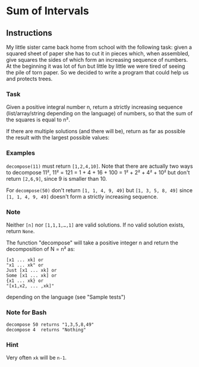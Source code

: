# Sum of Intervals
## Instructions
My little sister came back home from school with the following task: given a squared sheet of paper she has to cut it in pieces which, when assembled, give squares the sides of which form an increasing sequence of numbers. At the beginning it was lot of fun but little by little we were tired of seeing the pile of torn paper. So we decided to write a program that could help us and protects trees.

### Task
Given a positive integral number n, return a strictly increasing sequence (list/array/string depending on the language) of numbers, so that the sum of the squares is equal to n².

If there are multiple solutions (and there will be), return as far as possible the result with the largest possible values:

### Examples
`decompose(11)` must return `[1,2,4,10]`. Note that there are actually two ways to decompose 11², 11² = 121 = 1 + 4 + 16 + 100 = 1² + 2² + 4² + 10² but don't return `[2,6,9]`, since 9 is smaller than 10.

For `decompose(50)` don't return `[1, 1, 4, 9, 49]` but `[1, 3, 5, 8, 49]` since `[1, 1, 4, 9, 49]` doesn't form a strictly increasing sequence.

### Note
Neither `[n]` nor `[1,1,1,…,1]` are valid solutions. If no valid solution exists, return `None`.

The function "decompose" will take a positive integer n and return the decomposition of N = n² as:
```
[x1 ... xk] or
"x1 ... xk" or
Just [x1 ... xk] or
Some [x1 ... xk] or
{x1 ... xk} or
"[x1,x2, ... ,xk]"
```
depending on the language (see "Sample tests")

### Note for Bash
```
decompose 50 returns "1,3,5,8,49"
decompose 4  returns "Nothing"
```
### Hint
Very often `xk` will be `n-1`.
